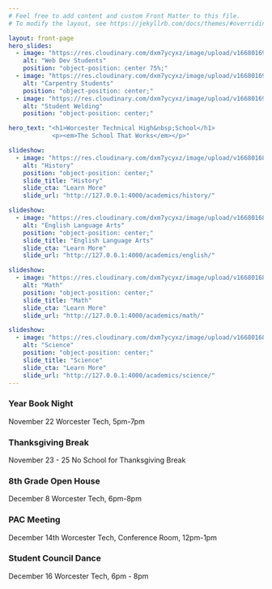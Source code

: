 ```yaml
---
# Feel free to add content and custom Front Matter to this file.
# To modify the layout, see https://jekyllrb.com/docs/themes/#overriding-theme-defaults

layout: front-page
hero_slides: 
  - image: "https://res.cloudinary.com/dxm7ycyxz/image/upload/v1668016973/2022/06/IMG_5222-5-scaled_mhjmva.jpg"
    alt: "Web Dev Students"
    position: "object-position: center 75%;"
  - image: "https://res.cloudinary.com/dxm7ycyxz/image/upload/v1668016966/2022/05/07C7A651-2D1F-43F6-BE63-383639091C84_biukvq.jpg"
    alt: "Carpentry Students"
    position: "object-position: center;"
  - image: "https://res.cloudinary.com/dxm7ycyxz/image/upload/v1668016972/2022/06/2CF7C34E-D8A1-4E93-A020-B4198E17C843_pilgb0.jpg"
    alt: "Student Welding"
    position: "object-position: center;"

hero_text: "<h1>Worcester Technical High&nbsp;School</h1>
            <p><em>The School That Works</em></p>"

slideshow:
  - image: "https://res.cloudinary.com/dxm7ycyxz/image/upload/v1668016855/2022/03/history-image-150x150_lr0lzo.jpg"
    alt: "History"
    position: "object-position: center;"
    slide_title: "History"
    slide_cta: "Learn More"
    slide_url: "http://127.0.0.1:4000/academics/history/"

slideshow: 
  - image: "https://res.cloudinary.com/dxm7ycyxz/image/upload/v1668016844/2022/03/english-image-300x123_nlgwto.jpg"
    alt: "English Language Arts"
    position: "object-position: center;"
    slide_title: "English Language Arts"
    slide_cta: "Learn More"
    slide_url: "http://127.0.0.1:4000/academics/english/"

slideshow:
  - image: "https://res.cloudinary.com/dxm7ycyxz/image/upload/v1668016852/2022/03/math-image-150x150_psjbxx.jpg"
    alt: "Math"
    position: "object-position: center;"
    slide_title: "Math"
    slide_cta: "Learn More"
    slide_url: "http://127.0.0.1:4000/academics/math/"

slideshow: 
  - image: "https://res.cloudinary.com/dxm7ycyxz/image/upload/v1668016854/2022/03/science-image-150x150_orsj8v.jpg"
    alt: "Science"
    position: "object-position: center;"
    slide_title: "Science"
    slide_cta: "Learn More"
    slide_url: "http://127.0.0.1:4000/academics/science/"
---
```


### Year Book Night
November 22
Worcester Tech, 5pm-7pm

### Thanksgiving Break
November 23 - 25
No School for Thanksgiving Break

### 8th Grade Open House
December 8
Worcester Tech, 6pm-8pm

### PAC Meeting
December 14th
Worcester Tech, Conference Room, 12pm-1pm

### Student Council Dance
December 16
Worcester Tech, 6pm - 8pm
